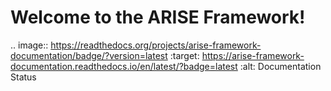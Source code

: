 # Welcome to the ARISE Framework!

.. image:: https://readthedocs.org/projects/arise-framework-documentation/badge/?version=latest
   :target: https://arise-framework-documentation.readthedocs.io/en/latest/?badge=latest
   :alt: Documentation Status